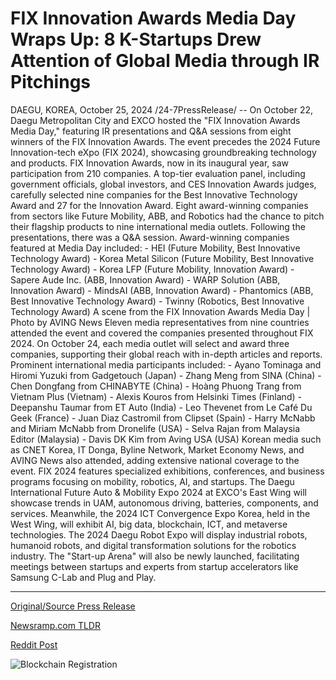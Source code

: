 # FIX Innovation Awards Media Day Wraps Up: 8 K-Startups Drew Attention of Global Media through IR Pitchings

DAEGU, KOREA, October 25, 2024 /24-7PressRelease/ -- On October 22, Daegu Metropolitan City and EXCO hosted the "FIX Innovation Awards Media Day," featuring IR presentations and Q&A sessions from eight winners of the FIX Innovation Awards. The event precedes the 2024 Future Innovation-tech eXpo (FIX 2024), showcasing groundbreaking technology and products.  FIX Innovation Awards, now in its inaugural year, saw participation from 210 companies. A top-tier evaluation panel, including government officials, global investors, and CES Innovation Awards judges, carefully selected nine companies for the Best Innovative Technology Award and 27 for the Innovation Award.  Eight award-winning companies from sectors like Future Mobility, ABB, and Robotics had the chance to pitch their flagship products to nine international media outlets. Following the presentations, there was a Q&A session.  Award-winning companies featured at Media Day included: - HEI (Future Mobility, Best Innovative Technology Award) - Korea Metal Silicon (Future Mobility, Best Innovative Technology Award) - Korea LFP (Future Mobility, Innovation Award) - Sapere Aude Inc. (ABB, Innovation Award) - WARP Solution (ABB, Innovation Award) - MindsAI (ABB, Innovation Award) - Phantomics (ABB, Best Innovative Technology Award) - Twinny (Robotics, Best Innovative Technology Award)  A scene from the FIX Innovation Awards Media Day | Photo by AVING News  Eleven media representatives from nine countries attended the event and covered the companies presented throughout FIX 2024. On October 24, each media outlet will select and award three companies, supporting their global reach with in-depth articles and reports.  Prominent international media participants included: - Ayano Tominaga and Hiromi Yuzuki from Gadgetouch (Japan) - Zhang Meng from SINA (China) - Chen Dongfang from CHINABYTE (China) - Hoàng Phuong Trang from Vietnam Plus (Vietnam) - Alexis Kouros from Helsinki Times (Finland) - Deepanshu Taumar from ET Auto (India) - Leo Thevenet from Le Café Du Geek (France) - Juan Diaz Castromil from Clipset (Spain) - Harry McNabb and Miriam McNabb from Dronelife (USA) - Selva Rajan from Malaysia Editor (Malaysia) - Davis DK Kim from Aving USA (USA)  Korean media such as CNET Korea, IT Donga, Byline Network, Market Economy News, and AVING News also attended, adding extensive national coverage to the event.  FIX 2024 features specialized exhibitions, conferences, and business programs focusing on mobility, robotics, AI, and startups. The Daegu International Future Auto & Mobility Expo 2024 at EXCO's East Wing will showcase trends in UAM, autonomous driving, batteries, components, and services. Meanwhile, the 2024 ICT Convergence Expo Korea, held in the West Wing, will exhibit AI, big data, blockchain, ICT, and metaverse technologies. The 2024 Daegu Robot Expo will display industrial robots, humanoid robots, and digital transformation solutions for the robotics industry. The "Start-up Arena" will also be newly launched, facilitating meetings between startups and experts from startup accelerators like Samsung C-Lab and Plug and Play. 

---

[Original/Source Press Release](https://www.24-7pressrelease.com/press-release/515615/fix-innovation-awards-media-day-wraps-up-8-k-startups-drew-attention-of-global-media-through-ir-pitchings)
                    

[Newsramp.com TLDR](https://newsramp.com/curated-news/inaugural-fix-innovation-awards-media-day-showcases-groundbreaking-technology/164093d2e88808518266a78d1185a0cc) 

 



[Reddit Post](https://www.reddit.com/r/Business_NewsRamp/comments/1gc3fte/inaugural_fix_innovation_awards_media_day/) 



![Blockchain Registration](https://cdn.newsramp.app/24-7PressRelease/qrcode/2410/25/quipUXFb.webp)